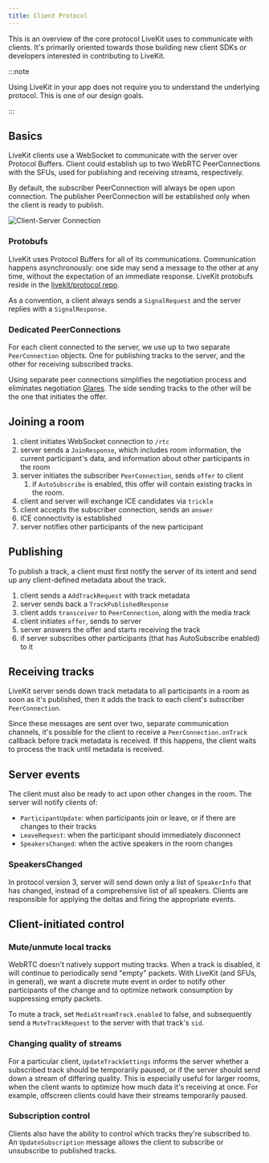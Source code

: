 ```yaml
---
title: Client Protocol
---
```


This is an overview of the core protocol LiveKit uses to communicate with clients. It's primarily oriented towards those building new client SDKs or developers interested in contributing to LiveKit.

:::note

Using LiveKit in your app does not require you to understand the underlying protocol. This is one of our design goals.

:::

## Basics

LiveKit clients use a WebSocket to communicate with the server over Protocol Buffers. Client could establish up to two WebRTC PeerConnections with the SFUs, used for publishing and receiving streams, respectively.

By default, the subscriber PeerConnection will always be open upon connection. The publisher PeerConnection will be established only when the client is ready to publish.

![Client-Server Connection](/img/client-server-connection.svg)

### Protobufs

LiveKit uses Protocol Buffers for all of its communications. Communication happens asynchronously: one side may send a message to the other at any time, without the expectation of an immediate response. LiveKit protobufs reside in the [livekit/protocol repo](https://github.com/livekit/protocol).

As a convention, a client always sends a `SignalRequest` and the server replies with a `SignalResponse`.

### Dedicated PeerConnections

For each client connected to the server, we use up to two separate `PeerConnection` objects. One for publishing tracks to the server, and the other for receiving subscribed tracks.

Using separate peer connections simplifies the negotiation process and eliminates negotiation [Glares](https://www.ietf.org/proceedings/82/slides/rtcweb-10.pdf). The side sending tracks to the other will be the one that initiates the offer.

## Joining a room

1. client initiates WebSocket connection to `/rtc`
2. server sends a `JoinResponse`, which includes room information, the current participant's data, and information about other participants in the room
3. server initiates the subscriber `PeerConnection`, sends `offer` to client
   1. if `AutoSubscribe` is enabled, this offer will contain existing tracks in the room.
4. client and server will exchange ICE candidates via `trickle`
5. client accepts the subscriber connection, sends an `answer`
6. ICE connectivity is established
7. server notifies other participants of the new participant

## Publishing

To publish a track, a client must first notify the server of its intent and send up any client-defined metadata about the track.

1. client sends a `AddTrackRequest` with track metadata
2. server sends back a `TrackPublishedResponse`
3. client adds `transceiver` to `PeerConnection`, along with the media track
4. client initiates `offer`, sends to server
5. server answers the offer and starts receiving the track
6. if server subscribes other participants (that has AutoSubscribe enabled) to it

## Receiving tracks

LiveKit server sends down track metadata to all participants in a room as soon as it's published, then it adds the track to each client's subscriber `PeerConnection`.

Since these messages are sent over two, separate communication channels, it's possible for the client to receive a `PeerConnection.onTrack` callback before track metadata is received. If this happens, the client waits to process the track until metadata is received.

## Server events

The client must also be ready to act upon other changes in the room. The server will notify clients of:

- `ParticipantUpdate`: when participants join or leave, or if there are changes to their tracks
- `LeaveRequest`: when the participant should immediately disconnect
- `SpeakersChanged`: when the active speakers in the room changes

### SpeakersChanged

In protocol version 3, server will send down only a list of `SpeakerInfo` that has changed, instead of a comprehensive list of all speakers. Clients are responsible for applying the deltas and firing the appropriate events.

## Client-initiated control

### Mute/unmute local tracks

WebRTC doesn't natively support muting tracks. When a track is disabled, it will continue to periodically send "empty" packets. With LiveKit (and SFUs, in general), we want a discrete mute event in order to notify other participants of the change and to optimize network consumption by suppressing empty packets.

To mute a track, set `MediaStreamTrack.enabled` to false, and subsequently send a `MuteTrackRequest` to the server with that track's `sid`.

### Changing quality of streams

For a particular client, `UpdateTrackSettings` informs the server whether a subscribed track should be temporarily paused, or if the server should send down a stream of differing quality. This is especially useful for larger rooms, when the client wants to optimize how much data it's receiving at once. For example, offscreen clients could have their streams temporarily paused.

### Subscription control

Clients also have the ability to control which tracks they're subscribed to. An `UpdateSubscription` message allows the client to subscribe or unsubscribe to published tracks.
